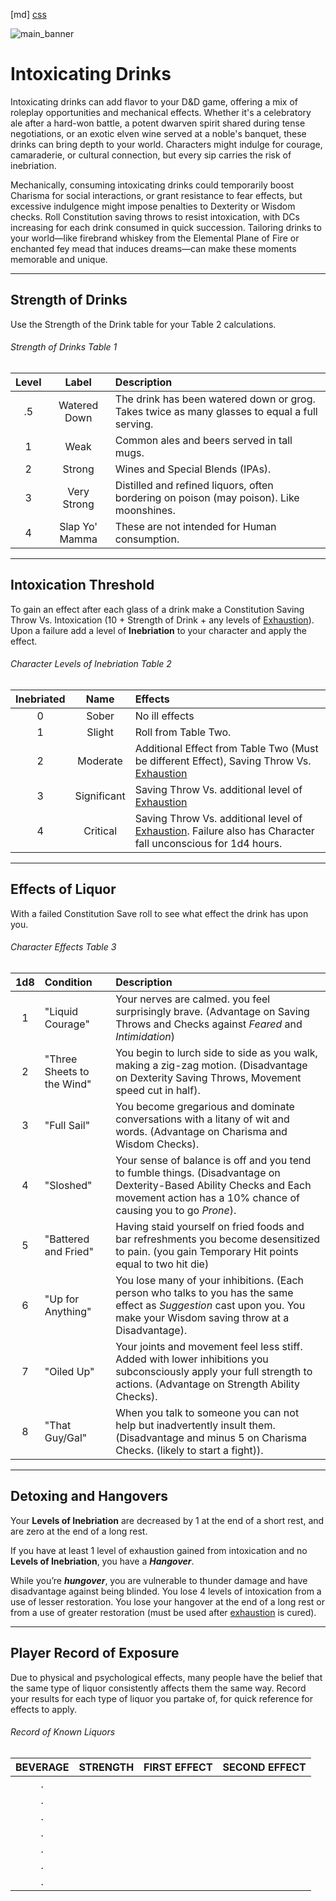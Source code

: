 ﻿[md]
[css](-OCVFMyYfsylqoZPiW6l)

![main_banner](https://raw.githubusercontent.com/Tougher-Together-Gaming/default-game-assets/refs/heads/main/handouts/quick-reference/images/intoxicating-drinks-banner.png)

# Intoxicating Drinks

Intoxicating drinks can add flavor to your D&D game, offering a mix of roleplay opportunities and mechanical effects. Whether it's a celebratory ale after a hard-won battle, a potent dwarven spirit shared during tense negotiations, or an exotic elven wine served at a noble's banquet, these drinks can bring depth to your world. Characters might indulge for courage, camaraderie, or cultural connection, but every sip carries the risk of inebriation.

Mechanically, consuming intoxicating drinks could temporarily boost Charisma for social interactions, or grant resistance to fear effects, but excessive indulgence might impose penalties to Dexterity or Wisdom checks. Roll Constitution saving throws to resist intoxication, with DCs increasing for each drink consumed in quick succession. Tailoring drinks to your world—like firebrand whiskey from the Elemental Plane of Fire or enchanted fey mead that induces dreams—can make these moments memorable and unique.

***

## Strength of Drinks

Use the Strength of the Drink table for your Table 2 calculations.

###### Strength of Drinks Table 1

| **Level** | **Label** | **Description** |
| :---:| :---: |:---|
| .5 | Watered Down | The drink has been watered down or grog. Takes twice as many glasses to equal a full serving. |
| 1 | Weak | Common ales and beers served in tall mugs. |
| 2 | Strong | Wines and Special Blends (IPAs). |
| 3 | Very Strong | Distilled and refined liquors, often bordering on poison (may poison). Like moonshines. |
| 4 | Slap Yo' Mamma | These are not intended for Human consumption. |

***

## Intoxication Threshold

To gain an effect after each glass of a drink make a Constitution Saving Throw Vs. Intoxication (10 + Strength of Drink + any levels of [Exhaustion](https://app.roll20.net/compendium/dnd5e/Rules%3AConditions?sharedCompendium=11497404#toc_4)). Upon a failure add a level of **Inebriation** to your character and apply the effect.

###### Character Levels of Inebriation Table 2

| **Inebriated** | **Name** | **Effects** |
| :-------: |:---:|:---|
| 0 | Sober | No ill effects |
| 1 | Slight | Roll from Table Two. |
| 2 | Moderate | Additional Effect from Table Two (Must be different Effect), Saving Throw Vs. [Exhaustion](https://app.roll20.net/compendium/dnd5e/Rules%3AConditions?sharedCompendium=11497404#toc_4) |
| 3 | Significant | Saving Throw Vs. additional level of [Exhaustion](https://app.roll20.net/compendium/dnd5e/Rules%3AConditions?sharedCompendium=11497404#toc_4) |
| 4 | Critical | Saving Throw Vs. additional level of [Exhaustion](https://app.roll20.net/compendium/dnd5e/Rules%3AConditions?sharedCompendium=11497404#toc_4). Failure also has Character fall unconscious for 1d4 hours. |

***

## Effects of Liquor

With a failed Constitution Save roll to see what effect the drink has upon you.

###### Character Effects Table 3

| **1d8** | **Condition** | **Description** |
| :---: | :---|:---|
| 1 | "Liquid Courage" | Your nerves are calmed. you feel surprisingly brave. (Advantage on Saving Throws and Checks against *Feared* and *Intimidation*) |
| 2 | "Three Sheets to the Wind" | You begin to lurch side to side as you walk, making a zig-zag motion. (Disadvantage on Dexterity Saving Throws, Movement speed cut in half). |
| 3 | "Full Sail" | You become gregarious and dominate conversations with a litany of wit and words. (Advantage on Charisma and Wisdom Checks). |
| 4 | "Sloshed" | Your sense of balance is off and you tend to fumble things. (Disadvantage on Dexterity-Based Ability Checks and Each movement action has a 10% chance of causing you to go *Prone*). |
| 5 | "Battered and Fried" | Having staid yourself on fried foods and bar refreshments you become desensitized to pain. (you gain Temporary Hit points equal to two hit die) |
| 6 | "Up for Anything" | You lose many of your inhibitions. (Each person who talks to you has the same effect as *Suggestion* cast upon you. You make your Wisdom saving throw at a Disadvantage). |
| 7 | "Oiled Up" | Your joints and movement feel less stiff. Added with lower inhibitions you subconsciously apply your full strength to actions. (Advantage on Strength Ability Checks). |
| 8 | "That Guy/Gal" | When you talk to someone you can not help but inadvertently insult them. (Disadvantage and minus 5 on Charisma Checks. (likely to start a fight)). |

***

## Detoxing and Hangovers

Your **Levels of Inebriation** are decreased by 1 at the end of a short rest, and are zero at the end of a long rest.

If you have at least 1 level of exhaustion gained from intoxication and no **Levels of Inebriation**, you have a ***Hangover***.

While you’re ***hungover***, you are vulnerable to thunder damage and have disadvantage against being blinded. You lose 4 levels of intoxication from a use of lesser restoration. You lose your hangover at the end of a long rest or from a use of greater restoration (must be used after [exhaustion](https://app.roll20.net/compendium/dnd5e/Rules%3AConditions?sharedCompendium=11497404#toc_4) is cured).

***

## Player Record of Exposure

Due to physical and psychological effects, many people have the belief that the same type of liquor consistently affects them the same way. Record your results for each type of liquor you partake of, for quick reference for effects to apply.

###### Record of Known Liquors

| **BEVERAGE** | **STRENGTH** | **FIRST EFFECT** | **SECOND EFFECT** |
| :---: | :---: | :---: | :---: |
|. | | | |
|. | | | |
|. | | | |
|. | | | |
|. | | | |
|. | | | |
|. | | | |

